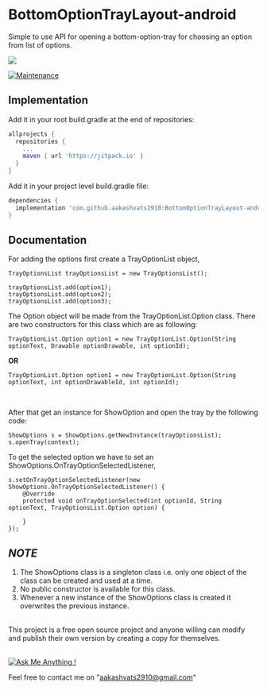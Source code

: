 # BottomOptionTrayLayout-android

Simple to use API for opening a bottom-option-tray for choosing an option from list of options.

[![](https://jitpack.io/v/aakashvats2910/BottomOptionTrayLayout-android.svg)](https://jitpack.io/#aakashvats2910/BottomOptionTrayLayout-android)

[![Maintenance](https://img.shields.io/badge/Maintained%3F-yes-green.svg)](https://GitHub.com/Naereen/StrapDown.js/graphs/commit-activity)


<h2> Implementation</h2>
Add it in your root build.gradle at the end of repositories:

```gradle
allprojects {
  repositories {
    ...
    maven { url 'https://jitpack.io' }
  }
}
```

Add it in your project level build.gradle file:

```gradle
dependencies {
  implementation 'com.github.aakashvats2910:BottomOptionTrayLayout-android:1.0'
}
```

<h2> Documentation </h2>

For adding the options first create a TrayOptionList object,
```
TrayOptionsList trayOptionsList = new TrayOptionsList();

trayOptionsList.add(option1);
trayOptionsList.add(option2);
trayOptionsList.add(option3);
```

The Option object will be made from the TrayOptionList.Option class.
There are two constructors for this class which are as following:
```
TrayOptionList.Option option1 = new TrayOptionList.Option(String optionText, Drawable optionDrawable, int optionId);
```
<b>OR</b>
```
TrayOptionList.Option option1 = new TrayOptionList.Option(String optionText, int optionDrawableId, int optionId);
```
<br/>

After that get an instance for ShowOption and open the tray by the following code:
```
ShowOptions s = ShowOptions.getNewInstance(trayOptionsList);
s.openTray(context);
```

To get the selected option we have to set an ShowOptions.OnTrayOptionSelectedListener,
```
s.setOnTrayOptionSelectedListener(new ShowOptions.OnTrayOptionSelectedListener() {
    @Override
    protected void onTrayOptionSelected(int optionId, String optionText, TrayOptionsList.Option option) {

    }
});
```

<h2><i>NOTE</i></h2>
<ol>
<li>The ShowOptions class is a singleton class i.e. only one object of the class can be created and used at a time.</li>
<li>No public constructor is available for this class.</li>
<li>Whenever a new instance of the ShowOptions class is created it overwrites the previous instance.</li>
</ol>

<br/>
This project is a free open source project and anyone willing can modify and publish their own version by creating a copy for themselves.
<br/>

<br/>

[![Ask Me Anything !](https://img.shields.io/badge/Ask%20me-anything-1abc9c.svg)](https://GitHub.com/Naereen/ama)

Feel free to contact me on "aakashvats2910@gmail.com"
